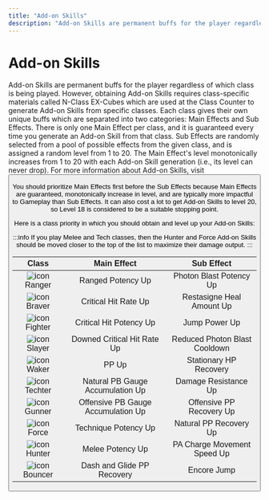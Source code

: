 ```yaml
---
title: "Add-on Skills"
description: "Add-on Skills are permanent buffs for the player regardless of which class is being played."
---
```


# Add-on Skills

Add-on Skills are permanent buffs for the player regardless of which class is being played.
However, obtaining Add-on Skills requires class-specific materials called N-Class EX-Cubes which are used at the Class Counter to generate Add-on Skills from specific classes.
Each class gives their own unique buffs which are separated into two categories: Main Effects and Sub Effects.
There is only one Main Effect per class, and it is guaranteed every time you generate an Add-on Skill from that class.
Sub Effects are randomly selected from a pool of possible effects from the given class, and is assigned a random level from 1 to 20.
The Main Effect's level monotonically increases from 1 to 20 with each Add-on Skill generation (i.e., its level can never drop).
For more information about Add-on Skills, visit <Button label="Arks-Visiphone" link="https://pso2na.arks-visiphone.com/wiki/Portal:New_Genesis/Add-on_Skills" />

You should prioritize Main Effects first before the Sub Effects because Main Effects are guaranteed, monotonically increase in level, and are typically more impactful to Gameplay than Sub Effects.
It can also cost a lot to get Add-on Skills to level 20, so Level 18 is considered to be a suitable stopping point.

Here is a class priority in which you should obtain and level up your Add-on Skills:

:::info
If you play Melee and Tech classes, then the Hunter and Force Add-on Skills should be moved closer to the top of the list to maximize their damage output.
:::

| Class | Main Effect | Sub Effect |
| :---: | :---: | :---: |
| ![icon](/img/UINGSClassRa.png) Ranger | Ranged Potency Up | Photon Blast Potency Up |
| ![icon](/img/UINGSClassBr.png) Braver | Critical Hit Rate Up | Restasigne Heal Amount Up |
| ![icon](/img/UINGSClassFi.png) Fighter | Critical Hit Potency Up | Jump Power Up |
| ![icon](/img/UINGSClassSl.png) Slayer | Downed Critical Hit Rate Up | Reduced Photon Blast Cooldown |
| ![icon](/img/UINGSClassWa.png) Waker | PP Up | Stationary HP Recovery |
| ![icon](/img/UINGSClassTe.png) Techter | Natural PB Gauge Accumulation Up | Damage Resistance Up |
| ![icon](/img/UINGSClassGu.png) Gunner | Offensive PB Gauge Accumulation Up | Offensive PP Recovery Up |
| ![icon](/img/UINGSClassFo.png) Force | Technique Potency Up | Natural PP Recovery Up |
| ![icon](/img/UINGSClassHu.png) Hunter | Melee Potency Up | PA Charge Movement Speed Up |
| ![icon](/img/UINGSClassBo.png) Bouncer | Dash and Glide PP Recovery | Encore Jump |